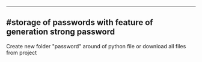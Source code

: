 

------------------------------------------------------------------
#storage of passwords with feature of generation strong password
------------------------------------------------------------------

Create new folder "password" around of python file or download all files from project 
